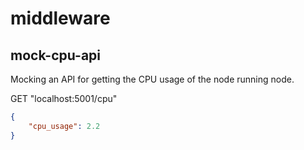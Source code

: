 # middleware

## mock-cpu-api

Mocking an API for getting the CPU usage of the node running node.

GET "localhost:5001/cpu"

```json
{
    "cpu_usage": 2.2
}
```